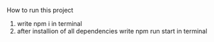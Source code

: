 How to run this project 
1. write npm i in terminal
2. after installion of all dependencies write npm run start in terminal

